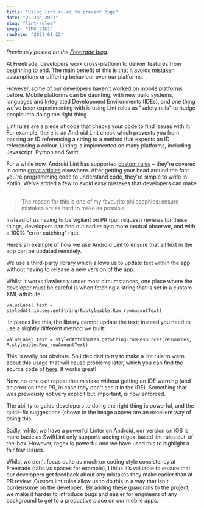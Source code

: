 ```yaml
---
title: "Using lint rules to prevent bugs"
date: "22 Jan 2021"
slug: "lint-rules"
image: "IMG_2161"
rawDate: "2021-01-22"
---
```


_Previously posted on the [Freetrade blog](https://freetrade.io/blog/using-lint-rules-to-prevent-bugs)._


At Freetrade, developers work cross-platform to deliver features from beginning to end. The main benefit of this is that it avoids mistaken assumptions or differing behaviour over our platforms. 

However, some of our developers haven’t worked on mobile platforms before. Mobile platforms can be daunting, with new build systems, languages and Integrated Development Environments (IDEs), and one thing we've been experimenting with is using Lint rules as "safety rails" to nudge people into doing the right thing.

Lint rules are a piece of code that checks your code to find issues with it. For example, there is an Android Lint check which prevents you from passing an ID referencing a string to a method that expects an ID referencing a colour. Linting is implemented on many platforms, including Javascript, Python and Swift.

For a while now, Android Lint has supported [custom rules](https://github.com/googlesamples/android-custom-lint-rules) – they're covered in some [great articles](https://medium.com/@dbottillo/how-to-write-a-custom-rule-in-lint-d2395d88c8c2) elsewhere. After getting your head around the fact you're programming code to understand code, they're simple to write in Kotlin. We've added a few to avoid easy mistakes that developers can make. 
‍
> The reason for this is one of my favourite philosophies: ensure mistakes are as hard to make as possible.   

Instead of us having to be vigilant on PR (pull request) reviews for these things, developers can find out earlier by a more neutral observer, and with a 100% "error catching" rate. 

Here’s an example of how we use Android Lint to ensure that all text in the app can be updated remotely.

We use a third-party library which allows us to update text within the app without having to release a new version of the app. 

Whilst it works flawlessly under most circumstances, one place where the developer must be careful is when fetching a string that is set in a custom XML attribute:

```
valueLabel.text = styledAttributes.getString(R.styleable.Row_rowAmountText)
```
‍
In places like this, the library cannot update the text; instead you need to use a slightly different method we built:

```
valueLabel.text = styledAttributes.getStringFromResources(resources, R.styleable.Row_rowAmountText)
```

This is really not obvious. So I decided to try to make a lint rule to warn about this usage that will cause problems later, which you can find the source code of [here](https://gist.github.com/amlcurran/aaecb3fcc10236be3d7a5a677a96ce3f#file-lokalisestyledattributelintrule-kt). It works great!

Now, no-one can repeat that mistake without getting an IDE warning (and an error on their PR, in case they don't see it in the IDE). Something that was previously not very explicit but important, is now enforced. 

The ability to guide developers to doing the right thing is powerful, and the quick-fix suggestions (shown in the image above) are an excellent way of doing this.

Sadly, whilst we have a powerful Linter on Android, our version on iOS is more basic as SwiftLint only supports adding regex-based lint rules out-of-the-box. However, regex is powerful and we have used this to highlight a fair few issues.

Whilst we don't focus quite as much on coding style consistency at Freetrade (tabs vs spaces for example), I think it’s valuable to ensure that our developers get feedback about any mistakes they make earlier than at PR review. Custom lint rules allow us to do this in a way that isn't burdensome on the developer. 
‍
By adding these guardrails to the project, we make it harder to introduce bugs and easier for engineers of any background to get to a productive place on our mobile apps.